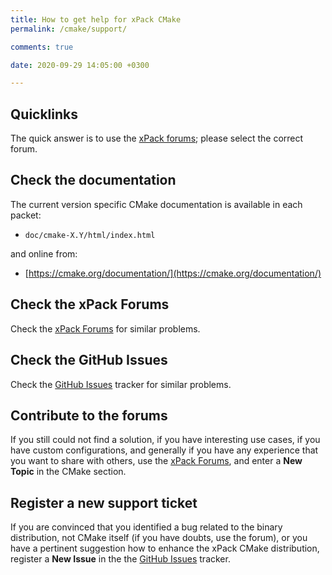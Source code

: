 ```yaml
---
title: How to get help for xPack CMake
permalink: /cmake/support/

comments: true

date: 2020-09-29 14:05:00 +0300

---
```


## Quicklinks

The quick answer is to use the
[xPack forums](https://www.tapatalk.com/groups/xpack/); please select
the correct forum.

## Check the documentation

The current version specific CMake documentation is available in each packet:

- `doc/cmake-X.Y/html/index.html`

and online from:

- [https://cmake.org/documentation/](https://cmake.org/documentation/)

## Check the xPack Forums

Check the [xPack Forums](https://www.tapatalk.com/groups/xpack/) for
similar problems.

## Check the GitHub Issues

Check the
[GitHub Issues](https://github.com/xpack-dev-tools/cmake-xpack/issues/)
tracker for similar problems.

## Contribute to the forums

If you still could not find a solution, if you have interesting use
cases, if you have custom configurations, and generally if you have
any experience that you want to share with others, use the
[xPack Forums](https://www.tapatalk.com/groups/xpack/),
and enter a **New Topic** in the CMake section.

## Register a new support ticket

If you are convinced that you identified a bug related to the binary
distribution, not CMake itself (if you have doubts, use the forum),
or you have a pertinent suggestion how to enhance the xPack CMake
distribution, register a **New Issue** in the the
[GitHub Issues](https://github.com/xpack-dev-tools/cmake-xpack/issues/)
tracker.
